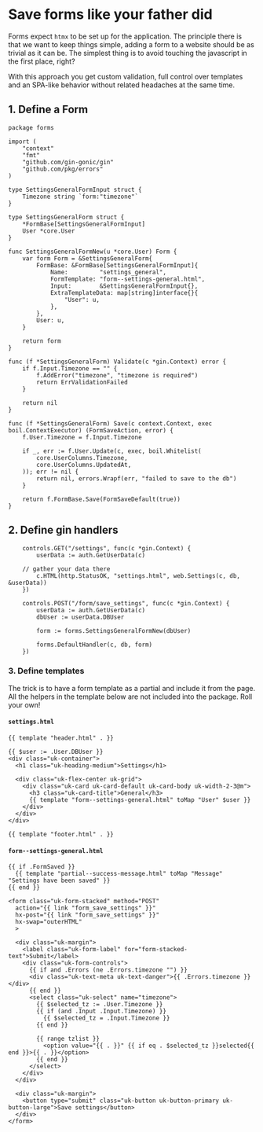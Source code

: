 # Save forms like your father did

Forms expect `htmx` to be set up for the application. The principle there
is that we want to keep things simple, adding a form to a website should
be as trivial as it can be. The simplest thing is to avoid touching
the javascript in the first place, right?

With this approach you get custom validation, full control over templates
and an SPA-like behavior without related headaches at the same time.

## 1. Define a Form

```
package forms

import (
	"context"
	"fmt"
	"github.com/gin-gonic/gin"
	"github.com/pkg/errors"
)

type SettingsGeneralFormInput struct {
	Timezone string `form:"timezone"`
}

type SettingsGeneralForm struct {
	*FormBase[SettingsGeneralFormInput]
	User *core.User
}

func SettingsGeneralFormNew(u *core.User) Form {
	var form Form = &SettingsGeneralForm{
		FormBase: &FormBase[SettingsGeneralFormInput]{
			Name:         "settings_general",
			FormTemplate: "form--settings-general.html",
			Input:        &SettingsGeneralFormInput{},
			ExtraTemplateData: map[string]interface{}{
				"User": u,
			},
		},
		User: u,
	}

	return form
}

func (f *SettingsGeneralForm) Validate(c *gin.Context) error {
	if f.Input.Timezone == "" {
		f.AddError("timezone", "timezone is required")
		return ErrValidationFailed
	}

	return nil
}

func (f *SettingsGeneralForm) Save(c context.Context, exec boil.ContextExecutor) (FormSaveAction, error) {
	f.User.Timezone = f.Input.Timezone

	if _, err := f.User.Update(c, exec, boil.Whitelist(
		core.UserColumns.Timezone,
		core.UserColumns.UpdatedAt,
	)); err != nil {
		return nil, errors.Wrapf(err, "failed to save to the db")
	}

	return f.FormBase.Save(FormSaveDefault(true))
}
```

## 2. Define gin handlers

```
	controls.GET("/settings", func(c *gin.Context) {
		userData := auth.GetUserData(c)

    // gather your data there
		c.HTML(http.StatusOK, "settings.html", web.Settings(c, db, &userData))
	})

	controls.POST("/form/save_settings", func(c *gin.Context) {
		userData := auth.GetUserData(c)
		dbUser := userData.DBUser

		form := forms.SettingsGeneralFormNew(dbUser)

		forms.DefaultHandler(c, db, form)
	})
```

### 3. Define templates

The trick is to have a form template as a partial and include it from the page.
All the helpers in the template below are not included into the package. Roll
your own!

#### `settings.html`

```
{{ template "header.html" . }}

{{ $user := .User.DBUser }}
<div class="uk-container">
  <h1 class="uk-heading-medium">Settings</h1>

  <div class="uk-flex-center uk-grid">
    <div class="uk-card uk-card-default uk-card-body uk-width-2-3@m">
      <h3 class="uk-card-title">General</h3>
      {{ template "form--settings-general.html" toMap "User" $user }}
    </div>
  </div>
</div>

{{ template "footer.html" . }}
```

#### `form--settings-general.html`

```
{{ if .FormSaved }}
  {{ template "partial--success-message.html" toMap "Message" "Settings have been saved" }}
{{ end }}

<form class="uk-form-stacked" method="POST"
  action="{{ link "form_save_settings" }}"
  hx-post="{{ link "form_save_settings" }}"
  hx-swap="outerHTML"
  >

  <div class="uk-margin">
    <label class="uk-form-label" for="form-stacked-text">Submit</label>
    <div class="uk-form-controls">
      {{ if and .Errors (ne .Errors.timezone "") }}
      <div class="uk-text-meta uk-text-danger">{{ .Errors.timezone }}</div>
      {{ end }}
      <select class="uk-select" name="timezone">
        {{ $selected_tz := .User.Timezone }}
        {{ if (and .Input .Input.Timezone) }}
          {{ $selected_tz = .Input.Timezone }}
        {{ end }}

        {{ range tzlist }}
          <option value="{{ . }}" {{ if eq . $selected_tz }}selected{{ end }}>{{ . }}</option>
        {{ end }}
      </select>
    </div>
  </div>

  <div class="uk-margin">
    <button type="submit" class="uk-button uk-button-primary uk-button-large">Save settings</button>
  </div>
</form>
```
